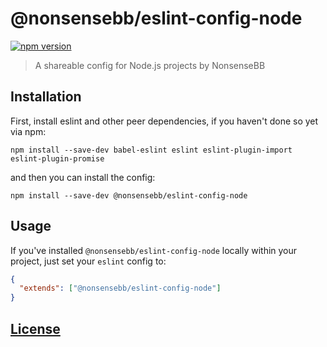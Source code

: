 # @nonsensebb/eslint-config-node

[![npm version](https://badge.fury.io/js/%40nonsensebb%2Feslint-config-node.svg)](https://badge.fury.io/js/%40nonsensebb%2Feslint-config-node)

> A shareable config for Node.js projects by NonsenseBB

## Installation

First, install eslint and other peer dependencies, if you haven't done so yet via npm:

```shell
npm install --save-dev babel-eslint eslint eslint-plugin-import eslint-plugin-promise
```

and then you can install the config:

```shell
npm install --save-dev @nonsensebb/eslint-config-node
```

## Usage

If you've installed `@nonsensebb/eslint-config-node` locally within your project, just set your `eslint` config to:

```json
{
  "extends": ["@nonsensebb/eslint-config-node"]
}
```

## [License](../../LICENSE)
